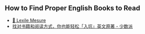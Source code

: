 ## How to Find Proper English Books to Read

* [📌 Lexile Mesure](ia-writer://open?path=/Locations/iCloud/🗂%20Tickler/🗂%20L/Lexile%20Measure/📌%20Lexile%20Measure.md)
* [找对书籍和阅读方式，你也能轻松「入坑」英文原著 - 少数派](evernote:///view/250936/s2/45d30a2e-0769-4806-bd02-ab322f703570/45d30a2e-0769-4806-bd02-ab322f703570/)